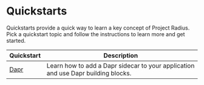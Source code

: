 # Quickstarts

Quickstarts provide a quick way to learn a key concept of Project Radius. Pick a quickstart topic and follow the instructions to learn more and get started.

| Quickstart | Description |
|------------|-------------|
| [Dapr](./dapr) | Learn how to add a Dapr sidecar to your application and use Dapr building blocks. |
